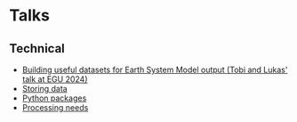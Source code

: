 # Talks

## Technical

* [Building useful datasets for
Earth System Model output (Tobi and Lukas' talk at EGU 2024)](https://tobi.pages.gwdg.de/egu2024/slides.html)
* [Storing data](storing_data/index.md)
* [Python packages](python_packages/index.md)
* [Processing needs](processing_needs/index.md)
